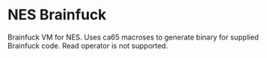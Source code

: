# NES Brainfuck

Brainfuck VM for NES. Uses ca65 macroses to generate binary for supplied Brainfuck code. Read operator is not supported.